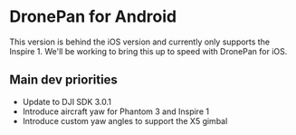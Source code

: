 # DronePan for Android
This version is behind the iOS version and currently only supports the Inspire 1. We'll be working to bring this up to speed with DronePan for iOS.
## Main dev priorities
* Update to DJI SDK 3.0.1
* Introduce aircraft yaw for Phantom 3 and Inspire 1
* Introduce custom yaw angles to support the X5 gimbal
